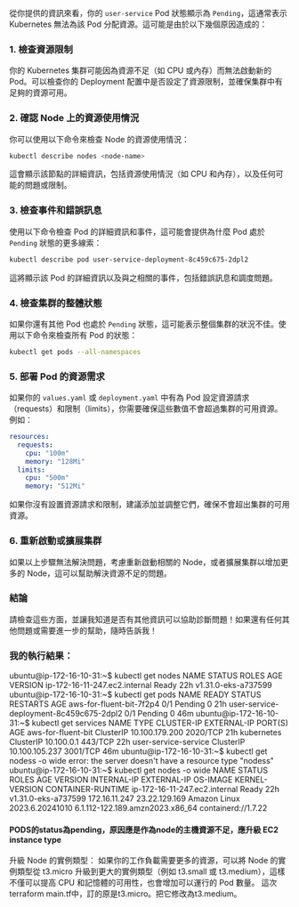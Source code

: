 從你提供的資訊來看，你的 `user-service` Pod 狀態顯示為 `Pending`，這通常表示 Kubernetes 無法為該 Pod 分配資源。這可能是由於以下幾個原因造成的：

### 1. 檢查資源限制

你的 Kubernetes 集群可能因為資源不足（如 CPU 或內存）而無法啟動新的 Pod。可以檢查你的 Deployment 配置中是否設定了資源限制，並確保集群中有足夠的資源可用。

### 2. 確認 Node 上的資源使用情況

你可以使用以下命令來檢查 Node 的資源使用情況：

```bash
kubectl describe nodes <node-name>
```

這會顯示該節點的詳細資訊，包括資源使用情況（如 CPU 和內存），以及任何可能的問題或限制。

### 3. 檢查事件和錯誤訊息

使用以下命令檢查 Pod 的詳細資訊和事件，這可能會提供為什麼 Pod 處於 `Pending` 狀態的更多線索：

```bash
kubectl describe pod user-service-deployment-8c459c675-2dpl2
```

這將顯示該 Pod 的詳細資訊以及與之相關的事件，包括錯誤訊息和調度問題。

### 4. 檢查集群的整體狀態

如果你還有其他 Pod 也處於 `Pending` 狀態，這可能表示整個集群的狀況不佳。使用以下命令來檢查所有 Pod 的狀態：

```bash
kubectl get pods --all-namespaces
```

### 5. 部署 Pod 的資源需求

如果你的 `values.yaml` 或 `deployment.yaml` 中有為 Pod 設定資源請求（requests）和限制（limits），你需要確保這些數值不會超過集群的可用資源。例如：

```yaml
resources:
  requests:
    cpu: "100m"
    memory: "128Mi"
  limits:
    cpu: "500m"
    memory: "512Mi"
```

如果你沒有設置資源請求和限制，建議添加並調整它們，確保不會超出集群的可用資源。

### 6. 重新啟動或擴展集群

如果以上步驟無法解決問題，考慮重新啟動相關的 Node，或者擴展集群以增加更多的 Node，這可以幫助解決資源不足的問題。

### 結論

請檢查這些方面，並讓我知道是否有其他資訊可以協助診斷問題！如果還有任何其他問題或需要進一步的幫助，隨時告訴我！


### 我的執行結果：
ubuntu@ip-172-16-10-31:~$ kubectl get nodes
NAME                            STATUS   ROLES    AGE   VERSION
ip-172-16-11-247.ec2.internal   Ready    <none>   22h   v1.31.0-eks-a737599
ubuntu@ip-172-16-10-31:~$ kubectl get pods
NAME                                      READY   STATUS    RESTARTS   AGE
aws-for-fluent-bit-7f2p4                  0/1     Pending   0          21h
user-service-deployment-8c459c675-2dpl2   0/1     Pending   0          46m
ubuntu@ip-172-16-10-31:~$ kubectl get services
NAME                   TYPE        CLUSTER-IP       EXTERNAL-IP   PORT(S)    AGE
aws-for-fluent-bit     ClusterIP   10.100.179.200   <none>        2020/TCP   21h
kubernetes             ClusterIP   10.100.0.1       <none>        443/TCP    22h
user-service-service   ClusterIP   10.100.105.237   <none>        3001/TCP   46m
ubuntu@ip-172-16-10-31:~$ kubectl get nodess -o wide
error: the server doesn't have a resource type "nodess"
ubuntu@ip-172-16-10-31:~$ kubectl get nodes -o wide
NAME                            STATUS   ROLES    AGE   VERSION               INTERNAL-IP     EXTERNAL-IP     OS-IMAGE
             KERNEL-VERSION                    CONTAINER-RUNTIME
ip-172-16-11-247.ec2.internal   Ready    <none>   22h   v1.31.0-eks-a737599   172.16.11.247   23.22.129.169   Amazon Linux 2023.6.20241010   6.1.112-122.189.amzn2023.x86_64   containerd://1.7.22

#### PODS的status為pending，原因應是作為node的主機資源不足，應升級 EC2 instance type
升級 Node 的實例類型：
如果你的工作負載需要更多的資源，可以將 Node 的實例類型從 t3.micro 升級到更大的實例類型（例如 t3.small 或 t3.medium），這樣不僅可以提高 CPU 和記憶體的可用性，也會增加可以運行的 Pod 數量。
這次terraform main.tf中，訂的原是t3.micro。把它修改為t3.medium。